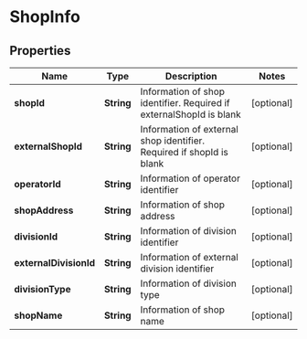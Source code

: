 

# ShopInfo


## Properties

| Name | Type | Description | Notes |
| - | - | - | - |
|**shopId** | **String** | Information of shop identifier. Required if externalShopId is blank |  [optional] |
|**externalShopId** | **String** | Information of external shop identifier. Required if shopId is blank |  [optional] |
|**operatorId** | **String** | Information of operator identifier |  [optional] |
|**shopAddress** | **String** | Information of shop address |  [optional] |
|**divisionId** | **String** | Information of division identifier |  [optional] |
|**externalDivisionId** | **String** | Information of external division identifier |  [optional] |
|**divisionType** | **String** | Information of division type |  [optional] |
|**shopName** | **String** | Information of shop name |  [optional] |



